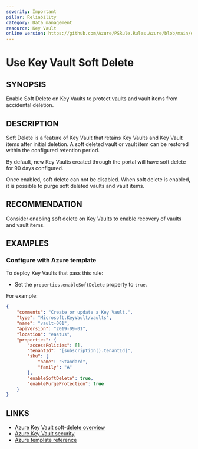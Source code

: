 ```yaml
---
severity: Important
pillar: Reliability
category: Data management
resource: Key Vault
online version: https://github.com/Azure/PSRule.Rules.Azure/blob/main/docs/en/rules/Azure.KeyVault.SoftDelete.md
---
```


# Use Key Vault Soft Delete

## SYNOPSIS

Enable Soft Delete on Key Vaults to protect vaults and vault items from accidental deletion.

## DESCRIPTION

Soft Delete is a feature of Key Vault that retains Key Vaults and Key Vault items after initial deletion.
A soft deleted vault or vault item can be restored within the configured retention period.

By default, new Key Vaults created through the portal will have soft delete for 90 days configured.

Once enabled, soft delete can not be disabled.
When soft delete is enabled, it is possible to purge soft deleted vaults and vault items.

## RECOMMENDATION

Consider enabling soft delete on Key Vaults to enable recovery of vaults and vault items.

## EXAMPLES

### Configure with Azure template

To deploy Key Vaults that pass this rule:

- Set the `properties.enableSoftDelete` property to `true`.

For example:

```json
{
    "comments": "Create or update a Key Vault.",
    "type": "Microsoft.KeyVault/vaults",
    "name": "vault-001",
    "apiVersion": "2019-09-01",
    "location": "eastus",
    "properties": {
        "accessPolicies": [],
        "tenantId": "[subscription().tenantId]",
        "sku": {
            "name": "Standard",
            "family": "A"
        },
        "enableSoftDelete": true,
        "enablePurgeProtection": true
    }
}
```

## LINKS

- [Azure Key Vault soft-delete overview](https://docs.microsoft.com/azure/key-vault/general/soft-delete-overview)
- [Azure Key Vault security](https://docs.microsoft.com/azure/key-vault/general/security-overview#backup-and-recovery)
- [Azure template reference](https://docs.microsoft.com/azure/templates/microsoft.keyvault/vaults)

